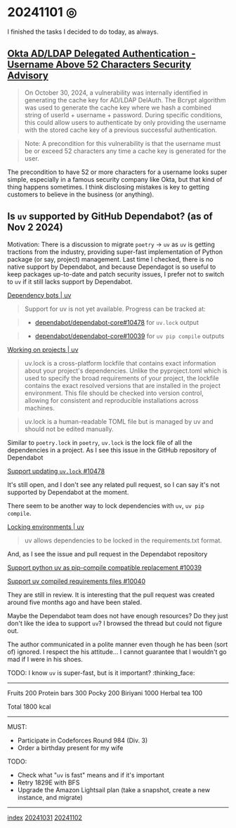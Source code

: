 <head><meta name="viewport" content="width=device-width, initial-scale=1.0, user-scalable=yes" /><meta charset="UTF-8"></head>

# 20241101 ◎

I finished the tasks I decided to do today, as always.

## [Okta AD/LDAP Delegated Authentication - Username Above 52 Characters Security Advisory](https://trust.okta.com/security-advisories/okta-ad-ldap-delegated-authentication-username/)

> On October 30, 2024, a vulnerability was internally identified in generating the cache key for AD/LDAP DelAuth. The Bcrypt algorithm was used to generate the cache key where we hash a combined string of userId + username + password. During specific conditions, this could allow users to authenticate by only providing the username with the stored cache key of a previous successful authentication.

> Note: A precondition for this vulnerability is that the username must be or exceed 52 characters any time a cache key is generated for the user.

The precondition to have 52 or more characters for a username looks super simple, especially in a famous security company like Okta, but that kind of thing happens sometimes. I think disclosing mistakes is key to getting customers to believe in the business (or anything).

## Is `uv` supported by GitHub Dependabot? (as of Nov 2 2024)

Motivation: There is a discussion to migrate `poetry` -> `uv` as `uv` is getting tractions from the industry, providing super-fast implementation of Python package (or say, project) management. Last time I checked, there is no native support by Dependabot, and because Dependagot is so useful to keep packages up-to-date and patch security issues, I prefer not to switch to `uv` if it still lacks support by Dependabot.

[Dependency bots | uv](https://docs.astral.sh/uv/guides/integration/dependency-bots/#dependabot)

> Support for uv is not yet available. Progress can be tracked at:

> - [dependabot/dependabot-core#10478](https://github.com/dependabot/dependabot-core/issues/10478) for `uv.lock` output

> - [dependabot/dependabot-core#10039](https://github.com/dependabot/dependabot-core/issues/10039) for `uv pip compile` outputs

[Working on projects | uv](https://docs.astral.sh/uv/guides/projects/#uvlock)

> uv.lock is a cross-platform lockfile that contains exact information about your project\'s dependencies. Unlike the pyproject.toml which is used to specify the broad requirements of your project, the lockfile contains the exact resolved versions that are installed in the project environment. This file should be checked into version control, allowing for consistent and reproducible installations across machines.

> uv.lock is a human-readable TOML file but is managed by uv and should not be edited manually.

Similar to `poetry.lock` in `poetry`, `uv.lock` is the lock file of all the dependencies in a project. As I see this issue in the GitHub repository of Dependabot

[Support updating `uv.lock` #10478](https://github.com/dependabot/dependabot-core/issues/10478)

It\'s still open, and I don\'t see any related pull request, so I can say it\'s not supported by Dependabot at the moment.

There seem to be another way to lock dependencies with `uv`, `uv pip compile`.

[Locking environments | uv](https://docs.astral.sh/uv/pip/compile/)

> uv allows dependencies to be locked in the requirements.txt format.

And, as I see the issue and pull request in the Dependabot repository

[Support python uv as pip-compile compatible replacement #10039](https://github.com/dependabot/dependabot-core/issues/10039)

[Support uv compiled requirements files #10040](https://github.com/dependabot/dependabot-core/pull/10040)

They are still in review. It is interesting that the pull request was created around five months ago and have been staled.

Maybe the Dependabot team does not have enough resources? Do they just don\'t like the idea to support `uv`? I browsed the thread but could not figure out.

The author communicated in a polite manner even though he has been (sort of) ignored. I respect the his attitude... I cannot guarantee that I wouldn't go mad if I were in his shoes.

TODO: I know `uv` is super-fast, but is it important? :thinking\_face:

---

Fruits 200
Protein bars 300
Pocky 200
Biriyani 1000
Herbal tea 100

Total 1800 kcal

---

MUST:

- Participate in Codeforces Round 984 (Div. 3)
- Order a birthday present for my wife

TODO:

- Check what "`uv` is fast" means and if it\'s important
- Retry 1829E with BFS
- Upgrade the Amazon Lightsail plan (take a snapshot, create a new instance, and migrate)

---

[index](../../index.html)
[20241031](../10/20241031.html)
[20241102](20241102.html)
